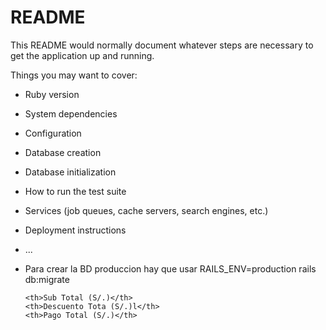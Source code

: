# README

This README would normally document whatever steps are necessary to get the
application up and running.

Things you may want to cover:

* Ruby version

* System dependencies

* Configuration

* Database creation

* Database initialization

* How to run the test suite

* Services (job queues, cache servers, search engines, etc.)

* Deployment instructions

* ...


* Para crear la BD produccion hay que usar
RAILS_ENV=production rails db:migrate





    
      <th>Sub Total (S/.)</th>   
      <th>Descuento Tota (S/.)l</th>   
      <th>Pago Total (S/.)</th>    
